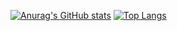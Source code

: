 [![Anurag's GitHub stats](https://github-readme-stats.vercel.app/api?username=romanmikh)](https://github.com/anuraghazra/github-readme-stats)
[![Top Langs](https://github-readme-stats.vercel.app/api/top-langs/?username=romanmikh&layout=donut)](https://github.com/anuraghazra/github-readme-stats)

<!--
**romanmikh/romanmikh** is a ✨ _special_ ✨ repository because its `README.md` (this file) appears on your GitHub profile.

Here are some ideas to get you started:

- 🔭 I’m currently working on ...
- 🌱 I’m currently learning ...
- 👯 I’m looking to collaborate on ...
- 🤔 I’m looking for help with ...
- 💬 Ask me about ...
- 📫 How to reach me: ...
- 😄 Pronouns: ...
- ⚡ Fun fact: ...
-->

